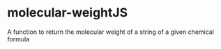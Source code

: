 molecular-weightJS
==================

A function to return the molecular weight of a string of a given chemical formula
